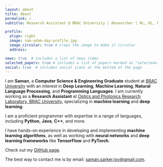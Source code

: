 ```yaml
---
layout: about
title: About
permalink: /
subtitle: Research Assistant @ BRAC University | Researcher | ML, DL, NLP

profile:
  align: right
  image: sam-adam-day-profile.jpg
  image_circular: true # crops the image to make it circular
  address:

news: true  # includes a list of news items
selected_papers: true # includes a list of papers marked as "selected={true}"
social: true  # includes social icons at the bottom of the page
---
```


<!-- I am Saman! A Computer Science & Engineering Graduate student at [BRAC University](https://www.bracu.ac.bd/) with an interest in Deep Learning, Machine Learning, Natural Language Processing and Programming Languages. I am currently working as Research Assistant at [Optics and Photonics Research Laboratory, Brac University](https://www.bracu.ac.bd/) specializing in machine learning and deep learning.

I am a proficient programmer with expertise in a range of languages, including Python, Java, C++ and more. 

I have hands-on experience in developing and implementing machine learning algorithms, as well as working with neural networks and deep learning frameworks like TensorFlow and PyTorch. 

Check out my [GitHub page](https://github.com/samanjoy2).

The best way to contact me is by email: [saman.sarker.joy@gmail.com](mailto:saman.sarker.joy@gmail.com). -->


<p>I am <strong>Saman</strong>, a <strong>Computer Science & Engineering Graduate</strong> student at <a href="https://www.bracu.ac.bd/">BRAC University</a> with an interest in <strong>Deep Learning</strong>, <strong>Machine Learning</strong>, <strong>Natural Language Processing</strong>, and <strong>Programming Languages</strong>. I am currently working as a <strong>Research Assistant</strong> at <a href="https://www.bracu.ac.bd/">Optics and Photonics Research Laboratory, BRAC University</a>, specializing in <strong>machine learning</strong> and <strong>deep learning</strong>.</p>

<p>I am a proficient programmer with expertise in a range of languages, including <strong>Python</strong>, <strong>Java</strong>, <strong>C++</strong>, and more.</p>

<p>I have hands-on experience in developing and implementing <strong>machine learning algorithms</strong>, as well as working with <strong>neural networks</strong> and <strong>deep learning frameworks</strong> like <strong>TensorFlow</strong> and <strong>PyTorch</strong>.</p>

<p>Check out my <a href="https://github.com/samanjoy2">GitHub page</a>.</p>

<p>The best way to contact me is by email: <a href="mailto:saman.sarker.joy@gmail.com">saman.sarker.joy@gmail.com</a>.</p>
